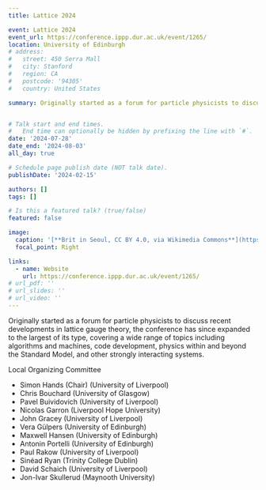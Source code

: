 ```yaml
---
title: Lattice 2024

event: Lattice 2024
event_url: https://conference.ippp.dur.ac.uk/event/1265/
location: University of Edinburgh
# address:
#   street: 450 Serra Mall
#   city: Stanford
#   region: CA
#   postcode: '94305'
#   country: United States

summary: Originally started as a forum for particle physicists to discuss recent developments in lattice gauge theory, the conference has since expanded to the largest of its type, covering a wide range of topics including algorithms and machines, code development, physics within and beyond the Standard Model, and other strongly interacting systems.


# Talk start and end times.
#   End time can optionally be hidden by prefixing the line with `#`.
date: '2024-07-28'
date_end: '2024-08-03'
all_day: true

# Schedule page publish date (NOT talk date).
publishDate: '2024-02-15'

authors: []
tags: []

# Is this a featured talk? (true/false)
featured: false

image:
  caption: '[**Brit in Seoul, CC BY 4.0, via Wikimedia Commons**](https://creativecommons.org/licenses/by/4.0)'
  focal_point: Right

links:
  - name: Website
    url: https://conference.ippp.dur.ac.uk/event/1265/
# url_pdf: ''
# url_slides: ''
# url_video: ''
---
```


Originally started as a forum for particle physicists to discuss recent developments in lattice gauge theory, the conference has since expanded to the largest of its type, covering a wide range of topics including algorithms and machines, code development, physics within and beyond the Standard Model, and other strongly interacting systems.

Local Organizing Committee
- Simon Hands (Chair) (University of Liverpool)
- Chris Bouchard (University of Glasgow)
- Pavel Buividovich (University of Liverpool)
- Nicolas Garron (Liverpool Hope University)
- John Gracey (University of Liverpool)
- Vera Gülpers (University of Edinburgh)
- Maxwell Hansen (University of Edinburgh)
- Antonin Portelli (University of Edinburgh)
- Paul Rakow (University of Liverpool)
- Sinéad Ryan (Trinity College Dublin)
- David Schaich (University of Liverpool)
- Jon-Ivar Skullerud (Maynooth University)